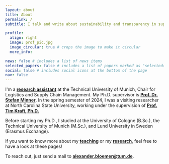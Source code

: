 ```yaml
---
layout: about
title: About
permalink: /
subtitle: I talk and write about sustainability and transparency in supply chains.

profile:
  align: right
  image: prof_pic.jpg
  image_circular: true # crops the image to make it circular
  more_info:

news: false # includes a list of news items
selected_papers: false # includes a list of papers marked as "selected={true}"
social: false # includes social icons at the bottom of the page
nav: false
---
```


I'm a **[research assistant](https://www.ot.mgt.tum.de/log/team/bloemer/)** at the Technical University of Munich, Chair for Logistics and Supply Chain Management.
My Ph.D. supervisor is [**Prof. Dr. Stefan Minner**](https://www.ot.mgt.tum.de/log/team/minner/).
In the spring semester of 2024, I was a visiting researcher at North Carolina State University, working under the supervision of [**Prof. Tim Kraft, Ph.D.**](https://poole.ncsu.edu/people/tim-kraft/)

Before starting my Ph.D., I studied at the University of Cologne (B.Sc.), the Technical University of Munich (M.Sc.), and Lund University in Sweden (Erasmus Exchange).

If you want to know more about my [**teaching**](/teaching/) or my [**research**](/research/), feel free to have a look at these pages!

To reach out, just send a mail to [**alexander.bloemer@tum.de**](mailto:alexander.bloemer@tum.de).
